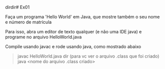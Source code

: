 dirdir# Ex01 

Faça um programa 'Hello World' em Java, que mostre também o seu nome e número de matrícula

Para isso, abra um editor de texto qualquer (e não uma IDE java) e programe no arquivo HelloWorld.java

Compile usando javac e rode usando java, como mostrado abaixo

> javac HelloWorld.java
> dir (para vc ver o arquivo .class que foi criado)
> java <nome do arquivo .class criado>